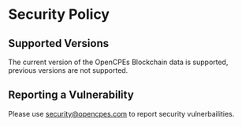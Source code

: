 # Security Policy

## Supported Versions

The current version of the OpenCPEs Blockchain data is supported, previous versions are not supported.

## Reporting a Vulnerability

Please use security@opencpes.com to report security vulnerbailities. 
